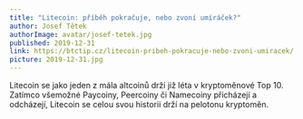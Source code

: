 ```yaml
---
title: "Litecoin: příběh pokračuje, nebo zvoní umíráček?"
author: Josef Tětek
authorImage: avatar/josef-tetek.jpg
published: 2019-12-31
link: https://btctip.cz/litecoin-pribeh-pokracuje-nebo-zvoni-umiracek/
picture: 2019-12-31.jpg
---
```


Litecoin se jako jeden z mála altcoinů drží již léta v kryptoměnové Top 10. Zatímco všemožné Paycoiny, Peercoiny či Namecoiny přicházejí a odcházejí, Litecoin se celou svou historii drží na pelotonu kryptoměn.
